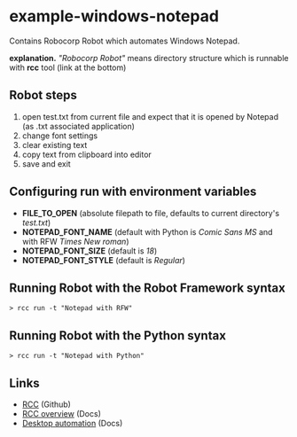 # example-windows-notepad

Contains Robocorp Robot which automates Windows Notepad.

**explanation.** _"Robocorp Robot"_ means directory structure which is runnable with **rcc** tool (link at the bottom)

## Robot steps
  
  1. open test.txt from current file and expect that it is opened by Notepad (as .txt associated application)
  2. change font settings
  3. clear existing text
  4. copy text from clipboard into editor
  5. save and exit
  
## Configuring run with environment variables

  - **FILE_TO_OPEN** (absolute filepath to file, defaults to current directory's _test.txt_)
  - **NOTEPAD_FONT_NAME** (default with Python is _Comic Sans MS_ and with RFW _Times New roman_)
  - **NOTEPAD_FONT_SIZE** (default is _18_)
  - **NOTEPAD_FONT_STYLE** (default is _Regular_)
 
## Running Robot with the Robot Framework syntax

  ```shell
  > rcc run -t "Notepad with RFW"
  ``` 
  
## Running Robot with the Python syntax

  ```shell
  > rcc run -t "Notepad with Python"
  ```
  
## Links

  - [RCC](https://github.com/robocorp/rcc) (Github)
  - [RCC overview](https://robocorp.com/docs/rcc/overview) (Docs)
  - [Desktop automation](https://robocorp.com/docs/development-guide/desktop) (Docs)
